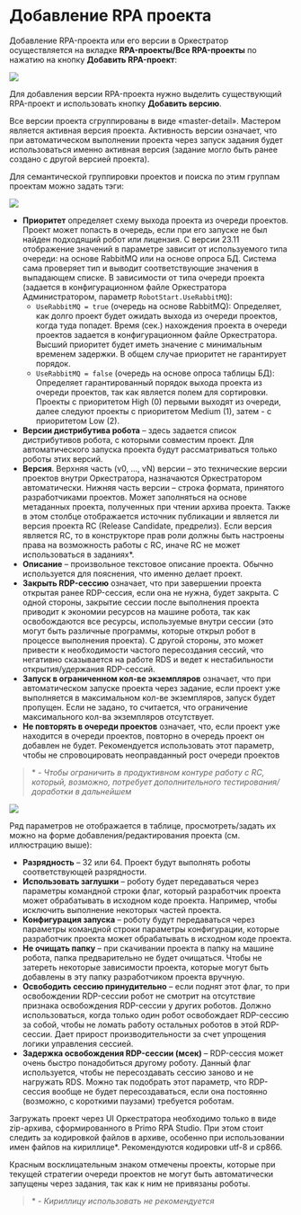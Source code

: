 # Добавление RPA проекта

Добавление RPA-проекта или его версии в Оркестратор осуществляется на вкладке **RPA-проекты/Все RPA-проекты** по нажатию на кнопку **Добавить RPA-проект**:

![](../../../orchestrator-new/resources/orchestrator-user/add-rpa-prj1.PNG)

Для добавления версии RPA-проекта нужно выделить существующий RPA-проект и использовать кнопку **Добавить версию**. 

Все версии проекта сгруппированы в виде «master-detail». Мастером является активная версия проекта. Активность версии означает, что при автоматическом выполнении проекта через запуск задания будет использоваться именно активная версия (задание могло быть ранее создано с другой версией проекта).

Для семантической группировки проектов и поиска по этим группам проектам можно задать тэги:

![](../../../orchestrator-new/resources/orchestrator-user/add-rpa-prj2.PNG)

* **Приоритет** определяет схему выхода проекта из очереди проектов. Проект может попасть в очередь, если при его запуске не был найден подходящий робот или лицензия. С версии 23.11 отображение значений в параметре зависит от используемого типа очереди: на основе RabbitMQ или на основе опроса БД. Система сама проверяет тип и выводит соответствующие значения в выпадающем списке. В зависимости от типа очереди проекта (задается в конфигурационном файле Оркестратора Администратором, параметр `RobotStart.UseRabbitMQ`):
    * `UseRabbitMQ = true` (очередь на основе RabbitMQ): Определяет, как долго проект будет ожидать выхода из очереди проектов, когда туда попадет. Время (сек.) нахождения проекта в очереди проектов задается в конфигурационном файле Оркестратора. Высший приоритет будет иметь значение с минимальным временем задержки. В общем случае приоритет не гарантирует порядок.
    * `UseRabbitMQ = false` (очередь на основе опроса таблицы БД): Определяет гарантированный порядок выхода проекта из очереди проектов, так как является полем для сортировки. Проекты с приоритетом High (0) первыми выходят из очереди, далее следуют проекты с приоритетом Medium (1), затем - с приоритетом Low (2).
* **Версии дистрибутива робота** – здесь задается список дистрибутивов робота, с которыми совместим проект. Для автоматического запуска проекта будут рассматриваться только роботы этих версий.
* **Версия**. Верхняя часть (v0, …, vN) версии – это технические версии проектов внутри Оркестратора, назначаются Оркестратором автоматически. Нижняя часть версии – строка формата, принятого разработчиками проектов. Может заполняться на основе метаданных проекта, полученных при чтении архива проекта. Также в этом столбце отображается источник публикации и является ли версия проекта RC (Release Candidate, предрелиз). Если версия является RC, то в конструкторе прав роли должны быть настроены права на возможность работы с RC, иначе RC не может использоваться в заданиях\*.
* **Описание** – произвольное текстовое описание проекта. Обычно используется для пояснения, что именно делает проект. 
* **Закрыть RDP-сессию** означает, что при завершении проекта открытая ранее RDP-сессия, если она не нужна, будет закрыта. С одной стороны, закрытие сессии после выполнения проекта приводит к экономии ресурсов на машине робота, так как освобождаются все ресурсы, используемые внутри сессии (это могут быть различные программы, которые открыл робот в процессе выполнения проекта). С другой стороны, это может привести к необходимости частого пересоздания сессий, что негативно сказывается на работе RDS и ведет к нестабильности открытия/удержания RDP-сессий.
* **Запуск в ограниченном кол-ве экземпляров** означает, что при автоматическом запуске проекта через задание, если проект уже выполняется в максимальном кол-ве экземпляров, запуск будет пропущен. Если не задано, то считается, что ограничение максимального кол-ва экземпляров отсутствует.
* **Не повторять в очереди проектов** означает, что, если проект уже находится в очереди проектов, повторно в очередь проект он добавлен не будет. Рекомендуется использовать этот параметр, чтобы не спровоцировать неоправданный рост очереди проектов

>\* - *Чтобы ограничить в продуктивном контуре работу с RC, который, возможно, потребует дополнительного тестирования/доработки в дальнейшем*

![](../../../orchestrator-new/resources/orchestrator-user/add-rpa-prj3.PNG)

Ряд параметров не отображается в таблице, просмотреть/задать их можно на форме добавления/редактирования проекта (см. иллюстрацию выше):
* **Разрядность** – 32 или 64. Проект будут выполнять роботы соответствующей разрядности.
* **Использовать заглушки** – роботу будет передаваться через параметры командной строки флаг, который разработчик проекта может обрабатывать в исходном коде проекта. Например, чтобы исключить выполнение некоторых частей проекта.
* **Конфигурация запуска** – роботу будут передаваться через параметры командной строки параметры конфигурации, которые разработчик проекта может обрабатывать в исходном коде проекта.
* **Не очищать папку** – при скачивании проекта в папку на машине робота, папка предварительно не будет очищаться. Чтобы не затереть некоторые зависимости проекта, которые могут быть добавлены в эту папку разработчиком проекта вручную.
* **Освободить сессию принудительно** – если поднят этот флаг, то при освобождении RDP-сессии робот не смотрит на отсутствие признака освобождения RDP-сессии у других роботов. Должно использоваться, когда только один робот освобождает RDP-сессию за собой, чтобы не ломать работу остальных роботов в этой RDP-сессии. Дает прирост производительности за счет упрощения логики управления сессией.
* **Задержка освобождения RDP-сессии (мсек)** – RDP-сессия может очень быстро понадобиться другому роботу. Данный флаг используется, чтобы не пересоздавать сессию заново и не нагружать RDS. Можно так подобрать этот параметр, что RDP-сессия вообще не будет пересоздаваться, если она постоянно (возможно, с короткими паузами) требуется роботам.

Загружать проект через UI Оркестратора необходимо только в виде zip-архива, сформированного в Primo RPA Studio. При этом стоит следить за кодировкой файлов в архиве, особенно при использовании имен файлов на кириллице\*. Рекомендуются кодировки utf-8 и cp866.  

Красным восклицательным знаком отмечены проекты, которые при текущей стратегии очереди проектов не могут быть автоматически запущены через задания, так как к ним не привязаны роботы.

> \* - *Кириллицу использовать не рекомендуется*